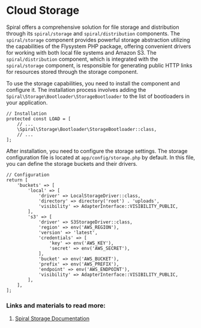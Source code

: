 # Cloud Storage

Spiral offers a comprehensive solution for file storage and distribution through its `spiral/storage` and `spiral/distribution` components. The `spiral/storage` component provides powerful storage abstraction utilizing the capabilities of the Flysystem PHP package, offering convenient drivers for working with both local file systems and Amazon S3. The `spiral/distribution` component, which is integrated with the `spiral/storage` component, is responsible for generating public HTTP links for resources stored through the storage component.

To use the storage capabilities, you need to install the component and configure it. The installation process involves adding the `Spiral\Storage\Bootloader\StorageBootloader` to the list of bootloaders in your application.

```
// Installation
protected const LOAD = [
    // ...
    \Spiral\Storage\Bootloader\StorageBootloader::class,
    // ...
];
```

After installation, you need to configure the storage settings. The storage configuration file is located at `app/config/storage.php` by default. In this file, you can define the storage buckets and their drivers.


```
// Configuration
return [
    'buckets' => [
        'local' => [
            'driver' => LocalStorageDriver::class,
            'directory' => directory('root') . 'uploads',
            'visibility' => AdapterInterface::VISIBILITY_PUBLIC,
        ],
        's3' => [
            'driver' => S3StorageDriver::class,
            'region' => env('AWS_REGION'),
            'version' => 'latest',
            'credentials' => [
                'key' => env('AWS_KEY'),
                'secret' => env('AWS_SECRET'),
            ],
            'bucket' => env('AWS_BUCKET'),
            'prefix' => env('AWS_PREFIX'),
            'endpoint' => env('AWS_ENDPOINT'),
            'visibility' => AdapterInterface::VISIBILITY_PUBLIC,
        ],
    ],
];
```

### Links and materials to read more:
1. [Spiral Storage Documentation](https://spiral.dev/docs/advanced-storage/current)
